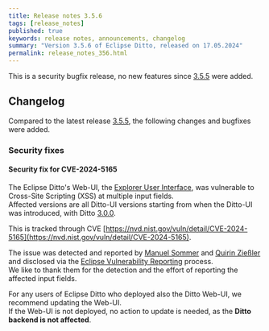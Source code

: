 ```yaml
---
title: Release notes 3.5.6
tags: [release_notes]
published: true
keywords: release notes, announcements, changelog
summary: "Version 3.5.6 of Eclipse Ditto, released on 17.05.2024"
permalink: release_notes_356.html
---
```


This is a security bugfix release, no new features since [3.5.5](release_notes_355.html) were added.

## Changelog

Compared to the latest release [3.5.5](release_notes_355.html), the following changes and bugfixes were added.

### Security fixes


#### Security fix for CVE-2024-5165

The Eclipse Ditto's Web-UI, the [Explorer User Interface](https://eclipse.dev/ditto/user-interface.html), was vulnerable 
to Cross-Site Scripting (XSS) at multiple input fields.  
Affected versions are all Ditto-UI versions starting from when the Ditto-UI was introduced, with Ditto 
[3.0.0](release_notes_300.html#new-ditto-explorer-ui).

This is tracked through CVE [https://nvd.nist.gov/vuln/detail/CVE-2024-5165](https://nvd.nist.gov/vuln/detail/CVE-2024-5165).

The issue was detected and reported by [Manuel Sommer](https://gitlab.eclipse.org/manuelsommer) and 
[Quirin Zießler](https://gitlab.eclipse.org/quirinziessler) and disclosed via the 
[Eclipse Vulnerability Reporting](https://www.eclipse.org/security/) process.  
We like to thank them for the detection and the effort of reporting the affected input fields.

For any users of Eclipse Ditto who deployed also the Ditto Web-UI, we recommend updating the Web-UI.  
If the Web-UI is not deployed, no action to update is needed, as the **Ditto backend is not affected**.
